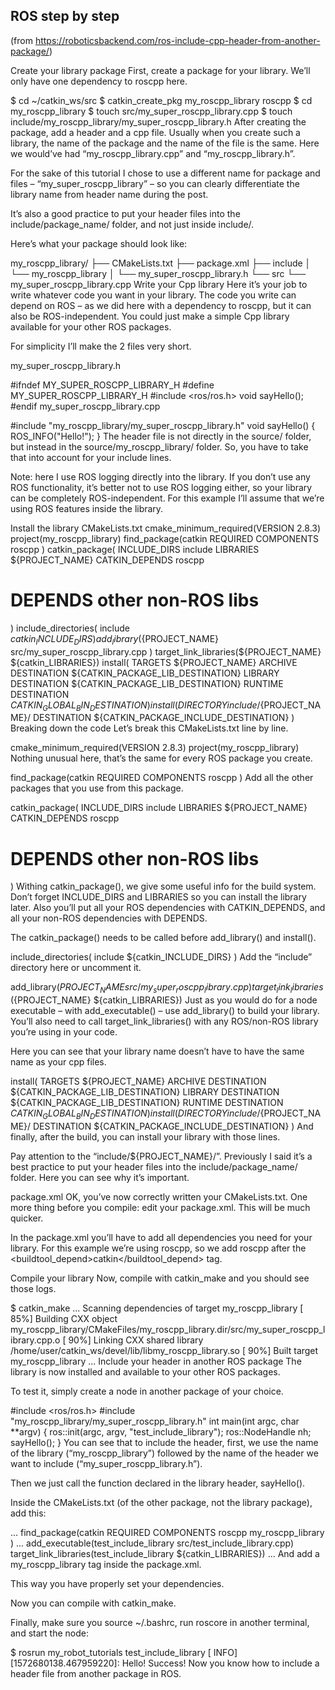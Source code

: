 ## ROS step by step
(from https://roboticsbackend.com/ros-include-cpp-header-from-another-package/)

Create your library package
First, create a package for your library. We’ll only have one dependency to roscpp here.

$ cd ~/catkin_ws/src
$ catkin_create_pkg my_roscpp_library roscpp
$ cd my_roscpp_library
$ touch src/my_super_roscpp_library.cpp
$ touch include/my_roscpp_library/my_super_roscpp_library.h
After creating the package, add a header and a cpp file. Usually when you create such a library, the name of the package and the name of the file is the same. Here we would’ve had “my_roscpp_library.cpp” and “my_roscpp_library.h”.

For the sake of this tutorial I chose to use a different name for package and files – “my_super_roscpp_library” – so you can clearly differentiate the library name from header name during the post.

It’s also a good practice to put your header files into the include/package_name/ folder, and not just inside include/.

Here’s what your package should look like:

my_roscpp_library/
├── CMakeLists.txt
├── package.xml
├── include
│   └── my_roscpp_library
│       └── my_super_roscpp_library.h
└── src
    └── my_super_roscpp_library.cpp
Write your Cpp library
Here it’s your job to write whatever code you want in your library. The code you write can depend on ROS – as we did here with a dependency to roscpp, but it can also be ROS-independent. You could just make a simple Cpp library available for your other ROS packages.

For simplicity I’ll make the 2 files very short.

my_super_roscpp_library.h

#ifndef MY_SUPER_ROSCPP_LIBRARY_H
#define MY_SUPER_ROSCPP_LIBRARY_H
#include <ros/ros.h>
void sayHello();
#endif
my_super_roscpp_library.cpp

#include "my_roscpp_library/my_super_roscpp_library.h"
void sayHello()
{
    ROS_INFO("Hello!");
}
The header file is not directly in the source/ folder, but instead in the source/my_roscpp_library/ folder. So, you have to take that into account for your include lines.

Note: here I use ROS logging directly into the library. If you don’t use any ROS functionality, it’s better not to use ROS logging either, so your library can be completely ROS-independent. For this example I’ll assume that we’re using ROS features inside the library.

Install the library
CMakeLists.txt
cmake_minimum_required(VERSION 2.8.3)
project(my_roscpp_library)
find_package(catkin REQUIRED COMPONENTS
  roscpp
)
catkin_package(
  INCLUDE_DIRS include
  LIBRARIES ${PROJECT_NAME}
  CATKIN_DEPENDS roscpp
#  DEPENDS other non-ROS libs
)
include_directories(
  include
  ${catkin_INCLUDE_DIRS}
)
add_library(${PROJECT_NAME}
  src/my_super_roscpp_library.cpp
)
target_link_libraries(${PROJECT_NAME} ${catkin_LIBRARIES})
install(
  TARGETS ${PROJECT_NAME}
  ARCHIVE DESTINATION ${CATKIN_PACKAGE_LIB_DESTINATION}
  LIBRARY DESTINATION ${CATKIN_PACKAGE_LIB_DESTINATION}
  RUNTIME DESTINATION ${CATKIN_GLOBAL_BIN_DESTINATION}
)
install(
  DIRECTORY include/${PROJECT_NAME}/
  DESTINATION ${CATKIN_PACKAGE_INCLUDE_DESTINATION}
)
Breaking down the code
Let’s break this CMakeLists.txt line by line.

cmake_minimum_required(VERSION 2.8.3)
project(my_roscpp_library)
Nothing unusual here, that’s the same for every ROS package you create.

find_package(catkin REQUIRED COMPONENTS
  roscpp
)
Add all the other packages that you use from this package.

catkin_package(
  INCLUDE_DIRS include
  LIBRARIES ${PROJECT_NAME}
  CATKIN_DEPENDS roscpp
#  DEPENDS other non-ROS libs
)
Withing catkin_package(), we give some useful info for the build system. Don’t forget INCLUDE_DIRS and LIBRARIES so you can install the library later. Also you’ll put all your ROS dependencies with CATKIN_DEPENDS, and all your non-ROS dependencies with DEPENDS.

The catkin_package() needs to be called before add_library() and install().

include_directories(
  include
  ${catkin_INCLUDE_DIRS}
)
Add the “include” directory here or uncomment it.

add_library(${PROJECT_NAME}
  src/my_super_roscpp_library.cpp
)
target_link_libraries(${PROJECT_NAME} ${catkin_LIBRARIES})
Just as you would do for a node executable – with add_executable() – use add_library() to build your library. You’ll also need to call target_link_libraries() with any ROS/non-ROS library you’re using in your code.

Here you can see that your library name doesn’t have to have the same name as your cpp files.

install(
  TARGETS ${PROJECT_NAME}
  ARCHIVE DESTINATION ${CATKIN_PACKAGE_LIB_DESTINATION}
  LIBRARY DESTINATION ${CATKIN_PACKAGE_LIB_DESTINATION}
  RUNTIME DESTINATION ${CATKIN_GLOBAL_BIN_DESTINATION}
)
install(
  DIRECTORY include/${PROJECT_NAME}/
  DESTINATION ${CATKIN_PACKAGE_INCLUDE_DESTINATION}
)
And finally, after the build, you can install your library with those lines.

Pay attention to the “include/${PROJECT_NAME}/”. Previously I said it’s a best practice to put your header files into the include/package_name/ folder. Here you can see why it’s important.

package.xml
OK, you’ve now correctly written your CMakeLists.txt. One more thing before you compile: edit your package.xml. This will be much quicker.

In the package.xml you’ll have to add all dependencies you need for your library. For this example we’re using roscpp, so we add <depend>roscpp</depend> after the <buildtool_depend>catkin</buildtool_depend> tag.

Compile your library
Now, compile with catkin_make and you should see those logs.

$ catkin_make
...
Scanning dependencies of target my_roscpp_library
[ 85%] Building CXX object my_roscpp_library/CMakeFiles/my_roscpp_library.dir/src/my_super_roscpp_library.cpp.o
[ 90%] Linking CXX shared library /home/user/catkin_ws/devel/lib/libmy_roscpp_library.so
[ 90%] Built target my_roscpp_library
...
Include your header in another ROS package
The library is now installed and available to your other ROS packages.

To test it, simply create a node in another package of your choice.

#include <ros/ros.h>
#include "my_roscpp_library/my_super_roscpp_library.h"
int main(int argc, char **argv)
{
    ros::init(argc, argv, "test_include_library");
    ros::NodeHandle nh;
    sayHello();
}
You can see that to include the header, first, we use the name of the library (“my_roscpp_library”) followed by the name of the header we want to include (“my_super_roscpp_library.h”).

Then we just call the function declared in the library header, sayHello().

Inside the CMakeLists.txt (of the other package, not the library package), add this:

...
find_package(catkin REQUIRED COMPONENTS
  roscpp
  my_roscpp_library
)
...
add_executable(test_include_library src/test_include_library.cpp)
target_link_libraries(test_include_library ${catkin_LIBRARIES})
...
And add a <depend>my_roscpp_library</depend> tag inside the package.xml.

This way you have properly set your dependencies.

Now you can compile with catkin_make.

Finally, make sure you source ~/.bashrc, run roscore in another terminal, and start the node:

$ rosrun my_robot_tutorials test_include_library 
[ INFO] [1572680138.467959220]: Hello!
Success! Now you know how to include a header file from another package in ROS.

